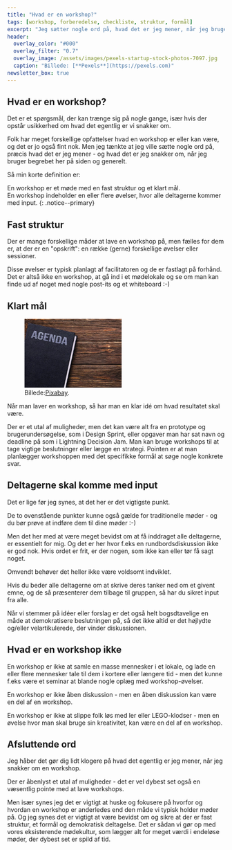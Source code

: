 ```yaml
---
title: "Hvad er en workshop?"
tags: [workshop, forberedelse, checkliste, struktur, formål]
excerpt: "Jeg sætter nogle ord på, hvad det er jeg mener, når jeg bruger begrebet."
header:
  overlay_color: "#000"
  overlay_filter: "0.7"
  overlay_image: /assets/images/pexels-startup-stock-photos-7097.jpg
  caption: "Billede: [**Pexels**](https://pexels.com)"
newsletter_box: true
---
```


## Hvad er en workshop?

Det er et spørgsmål, der kan trænge sig på nogle gange, især hvis der opstår usikkerhed om hvad det egentlig er vi snakker om.

Folk har meget forskellige opfattelser hvad en workshop er eller kan være, og det er jo også fint nok.
Men jeg tænkte at jeg ville sætte nogle ord på, præcis hvad det er jeg mener - og hvad det er jeg snakker om, når jeg bruger begrebet her på siden og generelt.

Så min korte definition er:

En workshop er et møde med en fast struktur og et klart mål.  
En workshop indeholder en eller flere øvelser, hvor alle deltagerne kommer med input.
{: .notice--primary}

## Fast struktur

Der er mange forskellige måder at lave en workshop på, men fælles for dem er, at der er en "opskrift": en række (gerne) forskellige øvelser eller sessioner.

Disse øvelser er typisk planlagt af facilitatoren og de er fastlagt på forhånd. Det er altså ikke en workshop, at gå ind i et mødelokale og se om man kan finde ud af noget med nogle post-its og et whiteboard :-)

## Klart mål

<figure style="width: 225px" class="align-right">
	<img src="/assets/images/pixabay-book-3043275_640.jpg">
	<figcaption>Billede:<a href="https://pixabay.com" title="Bog på bord">Pixabay</a>.</figcaption>
</figure>

Når man laver en workshop, så har man en klar idé om hvad resultatet skal være.

Der er et utal af muligheder, men det kan være alt fra en prototype og brugerundersøgelse, som i Design Sprint, eller opgaver man har sat navn og deadline på som i Lightning Decision Jam.
Man kan bruge workshops til at tage vigtige beslutninger eller lægge en strategi.
Pointen er at man planlægger workshoppen med det specifikke formål at søge nogle konkrete svar.

## Deltagerne skal komme med input

Det er lige før jeg synes, at det her er det vigtigste punkt.

De to ovenstående punkter kunne også gælde for traditionelle møder - og du bør prøve at indføre dem til dine møder :-)

Men det her med at være meget bevidst om at få inddraget alle deltagerne, er essentielt for mig. Og det er her hvor f.eks en rundbordsdiskussion ikke er god nok.
Hvis ordet er frit, er der nogen, som ikke kan eller tør få sagt noget.

Omvendt behøver det heller ikke være voldsomt indviklet.

Hvis du beder alle deltagerne om at skrive deres tanker ned om et givent emne, og de så præsenterer dem tilbage til gruppen, så har du sikret input fra alle.

Når vi stemmer på idéer eller forslag er det også helt bogsdtavelige en måde at demokratisere beslutningen på, så det ikke altid er det højlydte og/eller velartikulerede, der vinder diskussionen.

## Hvad er en workshop ikke

En workshop er ikke at samle en masse mennesker i et lokale, og lade en eller flere mennesker tale til dem i kortere eller længere tid - men det kunne f.eks være et seminar at blande nogle oplæg med workshop-øvelser.

En workshop er ikke åben diskussion - men en åben diskussion kan være en del af en workshop.

En workshop er ikke at slippe folk løs med ler eller LEGO-klodser - men en øvelse hvor man skal bruge sin kreativitet, kan være en del af en workshop.

## Afsluttende ord

Jeg håber det gør dig lidt klogere på hvad det egentlig er jeg mener, når jeg snakker om en workshop.

Der er åbenlyst et utal af muligheder - det er vel dybest set også en væsentlig pointe med at lave workshops.

Men især synes jeg det er vigtigt at huske og fokusere på hvorfor og hvordan en workshop er anderledes end den måde vi typisk holder møder på.
Og jeg synes det er vigtigt at være bevidst om og sikre at der er fast struktur, et formål og demokratisk deltagelse.
Det er sådan vi gør op med vores eksisterende mødekultur, som lægger alt for meget værdi i endeløse møder, der dybest set er spild af tid.
